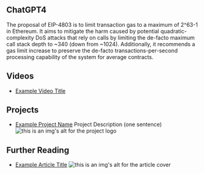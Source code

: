 ## ChatGPT4

The proposal of EIP-4803 is to limit transaction gas to a maximum of 2^63-1 in Ethereum. It aims to mitigate the harm caused by potential quadratic-complexity DoS attacks that rely on calls by limiting the de-facto maximum call stack depth to ~340 (down from ~1024). Additionally, it recommends a gas limit increase to preserve the de-facto transactions-per-second processing capability of the system for average contracts.

## Videos

- [Example Video Title](https://www.youtube.com/watch?v=TDGq4aeevgY)

## Projects

- [Example Project Name](https://xxxx.xxx/xxxxx) Project Description (one sentence) ![this is an img's alt for the project logo](https://xxxx.xxx/project-logo.xxx)

## Further Reading

- [Example Article Title](https://xxxx.xxx/xxxxx) ![this is an img's alt for the article cover](https://xxxx.xxx/article-cover.xxx)
